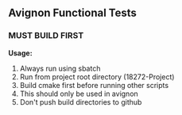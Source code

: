 ## Avignon Functional Tests
### MUST BUILD FIRST
**Usage:**  
1. Always run using sbatch
2. Run from project root directory (18272-Project)
3. Build cmake first before running other scripts
4. This should only be used in avignon
5. Don't push build directories to github